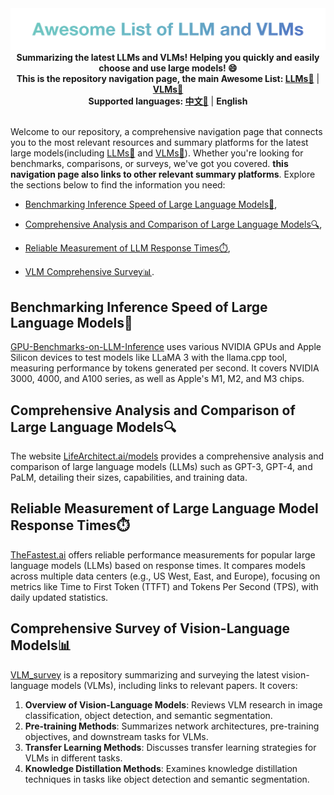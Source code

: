 <div align="center">
  <img src="./image/title.png" width="800" />
</div>
<div align="center">
<strong>Summarizing the latest LLMs and VLMs! Helping you quickly and easily choose and use large models! 😄</strong><br>
<strong>This is the repository navigation page, the main Awesome List: <a href="./README_LLM.md">LLMs🚀</a></strong> | <strong><a href="./README_VLMs.md">VLMs🚀</a></strong><br>
<strong>Supported languages: <a href="./README_zh.md">中文🚀</a></strong> | <strong>English</strong>
</div>
<br>

Welcome to our repository, a comprehensive navigation page that connects you to the most relevant resources and summary platforms for the latest large models(including <a href="./README_LLM.md">LLMs🚀</a> and <a href="./README_VLMs.md">VLMs🚀</a>). Whether you're looking for benchmarks, comparisons, or surveys, we've got you covered. **this navigation page also links to other relevant summary platforms**. Explore the sections below to find the information you need:

- [Benchmarking Inference Speed of Large Language Models🚀](#benchmarking-inference-speed-of-large-language-models), 

- [Comprehensive Analysis and Comparison of Large Language Models🔍](#comprehensive-analysis-and-comparison-of-large-language-models), 

- [Reliable Measurement of LLM Response Times⏱️](#reliable-measurement-of-large-language-model-response-times),

- [VLM Comprehensive Survey📊](#comprehensive-survey-of-vision-language-models).




## Benchmarking Inference Speed of Large Language Models🚀

[GPU-Benchmarks-on-LLM-Inference](https://github.com/XiongjieDai/GPU-Benchmarks-on-LLM-Inference) uses various NVIDIA GPUs and Apple Silicon devices to test models like LLaMA 3 with the llama.cpp tool, measuring performance by tokens generated per second. It covers NVIDIA 3000, 4000, and A100 series, as well as Apple's M1, M2, and M3 chips.

## Comprehensive Analysis and Comparison of Large Language Models🔍

The website [LifeArchitect.ai/models](https://lifearchitect.ai/models) provides a comprehensive analysis and comparison of large language models (LLMs) such as GPT-3, GPT-4, and PaLM, detailing their sizes, capabilities, and training data.

## Reliable Measurement of Large Language Model Response Times⏱️

[TheFastest.ai](https://thefastest.ai/) offers reliable performance measurements for popular large language models (LLMs) based on response times. It compares models across multiple data centers (e.g., US West, East, and Europe), focusing on metrics like Time to First Token (TTFT) and Tokens Per Second (TPS), with daily updated statistics.

## Comprehensive Survey of Vision-Language Models📊

[VLM_survey](https://github.com/jingyi0000/VLM_survey) is a repository summarizing and surveying the latest vision-language models (VLMs), including links to relevant papers. It covers:

1. **Overview of Vision-Language Models**: Reviews VLM research in image classification, object detection, and semantic segmentation.
2. **Pre-training Methods**: Summarizes network architectures, pre-training objectives, and downstream tasks for VLMs.
3. **Transfer Learning Methods**: Discusses transfer learning strategies for VLMs in different tasks.
4. **Knowledge Distillation Methods**: Examines knowledge distillation techniques in tasks like object detection and semantic segmentation.


